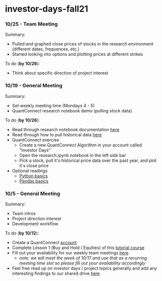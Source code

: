 # investor-days-fall21

### 10/25 - Team Meeting

Summary: 

- Pulled and graphed close prices of stocks in the research environment (different dates, frequences, etc.)
- Started looking into options and plotting prices at different strikes 

To do (**by 10/26**):

- Think about specific direction of project interest

### 10/19 - General Meeting

Summary: 

- Set weekly meeting time (Mondays 4 - 5)
- QuantConnect research notebook demo (pulling stock data)

To do (**by 10/26**):

- Read through research notebook documentation [here](https://www.quantconnect.com/docs/research/overview)
- Read through how to pull historical data [here](https://www.quantconnect.com/docs/research/historical-data)
- QuantConnect exercise
  - Create a new QuantConnect Algorithm in your account called "Investor Days"
  - Open the research.ipynb notebook in the left side bar
  - Pick a stock, pull it's historical price data over the past year, and plot it's close price
- Optional readings
  - [Python basics](https://www.freecodecamp.org/news/python-crash-course/)
  - [Pandas basics](https://pandas.pydata.org/pandas-docs/version/1.3/user_guide/10min.html)

### 10/5 - General Meeting

Summary:

- Team intros 
- Project direction interest
- Development workflow

To do (**by 10/12**):

- Create a QuantConnect [account](https://www.quantconnect.com/login)
- Complete Lesson 1 (Buy and Hold / Equities) of this [tutorial course](https://www.quantconnect.com/learning/course/1/boot-camp-101-us-equities)
- Fill out your availability for our weekly team meetings [here](https://lettucemeet.com/l/Dl2l8)
  - *note: we will meet the week of 10/17 and use that as a recurring meeting time slot so please fill out your availability accordingly*
- Feel free read up on investor days / project topics generally and add any interesting findings to our shared drive [here](https://drive.google.com/drive/u/0/folders/0AEPlvIHyEklGUk9PVA)



